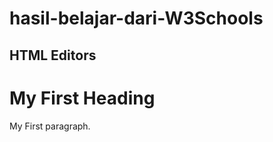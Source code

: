 # hasil-belajar-dari-W3Schools
## HTML Editors
<!DOCTYPE html>
<html>
<body>

<h1>My First Heading</h1>
<p>My First paragraph.</p>

</body>
</html>
